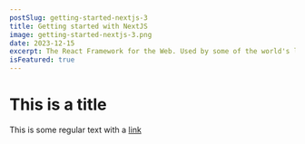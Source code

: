 ```yaml
---
postSlug: getting-started-nextjs-3
title: Getting started with NextJS
image: getting-started-nextjs-3.png
date: 2023-12-15
excerpt: The React Framework for the Web. Used by some of the world's largest companies, Next.js enables you to create full-stack Web applications by extending the latest React features, and integrating powerful Rust-based JavaScript tooling for the fastest builds.
isFeatured: true
---
```


# This is a title

This is some regular text with a [link](https://google.com)
